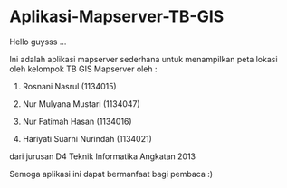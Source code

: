 # Aplikasi-Mapserver-TB-GIS

Hello guysss ...

Ini adalah aplikasi mapserver sederhana untuk menampilkan peta lokasi oleh kelompok TB GIS Mapserver oleh :

1. Rosnani Nasrul                 (1134015)

2. Nur Mulyana Mustari            (1134047)

3. Nur Fatimah Hasan              (1134016)

4. Hariyati Suarni Nurindah       (1134021)

dari jurusan D4 Teknik Informatika Angkatan 2013

Semoga aplikasi ini dapat bermanfaat bagi pembaca :)
